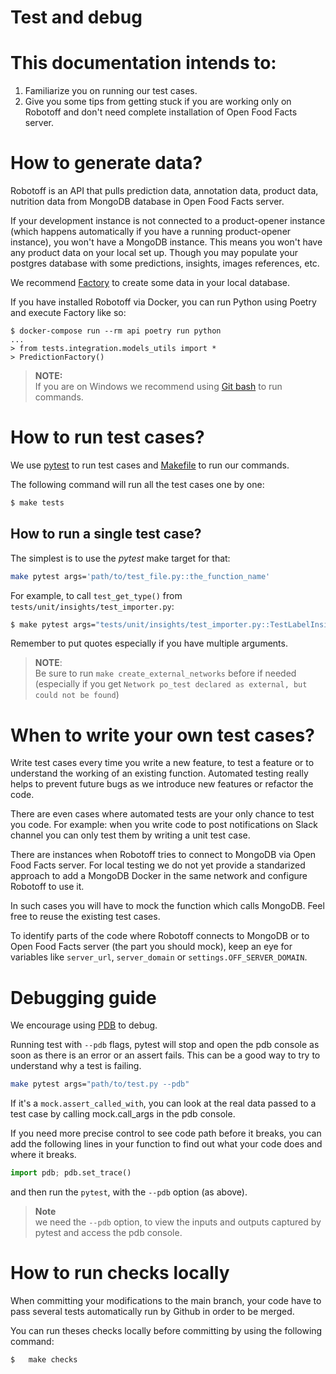 # Test and debug

# This documentation intends to:
1) Familiarize you on running our test cases.
2) Give you some tips from getting stuck if you are working only on Robotoff and don't need complete installation of Open Food Facts server.


# How to generate data?

Robotoff is an API that pulls prediction data, annotation data, product data, nutrition data from MongoDB database in Open Food Facts server.


If your development instance is not connected to a product-opener instance 
(which happens automatically if you have a running product-opener instance),
you won't have a MongoDB instance. This means you won't have any product data on your local set up.
Though you may populate your postgres database with some predictions, insights, images references, etc.

We recommend  [Factory](https://factoryboy.readthedocs.io/en/stable/) to create some data in your local database.

If you have installed Robotoff via Docker, you can run Python using Poetry and execute Factory like so:
```
$ docker-compose run --rm api poetry run python
...
> from tests.integration.models_utils import *
> PredictionFactory()
```

> **NOTE:**  
> If you are on Windows we recommend using [Git bash](https://git-scm.com/downloads) to run commands.

# How to run test cases?
We use [pytest](https://docs.pytest.org/en/7.1.x/) to run test cases and [Makefile](../../Makefile) to run our commands. 

The following command will run all the test cases one by one:

```bash
$ make tests
```

## How to run a single test case?

The simplest is to use the *pytest* make target for that:

```bash
make pytest args='path/to/test_file.py::the_function_name'
```

For example,
to call `test_get_type()` from `tests/unit/insights/test_importer.py`:

```bash
$ make pytest args="tests/unit/insights/test_importer.py::TestLabelInsightImporter::test_get_type"
```

Remember to put quotes especially if you have multiple arguments.


> **NOTE**:  
> Be sure to run `make create_external_networks` before if needed (especially if you get `Network po_test declared as external, but could not be found`)



# When to write your own test cases?

Write test cases every time you write a new feature, to test a feature or to understand the working of an existing function. Automated testing really helps to prevent future bugs as we introduce new features or refactor the code.

There are even cases where automated tests are your only chance to test you code. For example: when you write code to post notifications on Slack channel you can only test them  by writing a unit test case. 

There are instances when Robotoff tries to connect to MongoDB via Open Food Facts server. For local testing we do not yet provide a standarized approach to add a MongoDB Docker in the same network and configure Robotoff to use it.

In such cases you will have to mock the function which calls MongoDB. Feel free to reuse the existing test cases.

To identify parts of the code where Robotoff connects to MongoDB or to Open Food Facts server (the part you should mock), keep an eye for variables like `server_url`, `server_domain` or `settings.OFF_SERVER_DOMAIN`.

# Debugging guide

We encourage using [PDB](https://docs.python.org/3/library/pdb.html) to debug.

Running test with `--pdb` flags, pytest will stop and open the pdb console as soon as there is an error or an assert fails.
This can be a good way to try to understand why a test is failing.


```bash
make pytest args="path/to/test.py --pdb"
```
If it's a `mock.assert_called_with`, you can look at the real data passed to a test case by calling mock.call_args in the pdb console.

If you need more precise control to see code path before it breaks, you can add the following lines in your function to find out what your code does and where it breaks.

```python
import pdb; pdb.set_trace()
```

and then run the `pytest`, with the `--pdb` option (as above).

> **Note**  
> we need the `--pdb` option, to view the inputs and outputs captured by pytest and access the pdb console.



# How to run checks locally

When committing your modifications to the main branch, your code have to pass several tests automatically run by Github in order to be merged.

You can run theses checks locally before committing by using the following command:

```bash
$ 	make checks
```